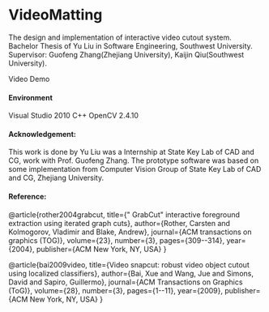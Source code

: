 # VideoMatting

The design and implementation of interactive video cutout system. <br>
Bachelor Thesis of Yu Liu in Software Engineering, Southwest University. <br>
Supervisor: Guofeng Zhang(Zhejiang University), Kaijin Qiu(Southwest University).

Video Demo

#### Environment
Visual Studio 2010
C++
OpenCV 2.4.10

#### Acknowledgement: 
This work is done by Yu Liu was a Internship at State Key Lab of CAD and CG, work with Prof. Guofeng Zhang. The prototype software was based on some implementation from Computer Vision Group of  State Key Lab of CAD and CG, Zhejiang University.


#### Reference:
@article{rother2004grabcut,
  title={" GrabCut" interactive foreground extraction using iterated graph cuts},
  author={Rother, Carsten and Kolmogorov, Vladimir and Blake, Andrew},
  journal={ACM transactions on graphics (TOG)},
  volume={23},
  number={3},
  pages={309--314},
  year={2004},
  publisher={ACM New York, NY, USA}
}

@article{bai2009video,
  title={Video snapcut: robust video object cutout using localized classifiers},
  author={Bai, Xue and Wang, Jue and Simons, David and Sapiro, Guillermo},
  journal={ACM Transactions on Graphics (ToG)},
  volume={28},
  number={3},
  pages={1--11},
  year={2009},
  publisher={ACM New York, NY, USA}
}
